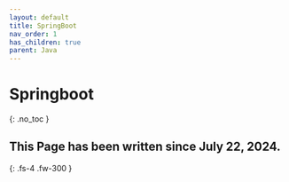 ```yaml
---
layout: default
title: SpringBoot
nav_order: 1
has_children: true
parent: Java
---
```


# Springboot
{: .no_toc }

## This Page has been written since July 22, 2024.
{: .fs-4 .fw-300 }

<br>
